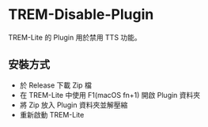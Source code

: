 # TREM-Disable-Plugin
TREM-Lite 的 Plugin 用於禁用 TTS 功能。

## 安裝方式
- 於 Release 下載 Zip 檔
- 在 TREM-Lite 中使用 F1(macOS fn+1) 開啟 Plugin 資料夾
- 將 Zip 放入 Plugin 資料夾並解壓縮
- 重新啟動 TREM-Lite 
